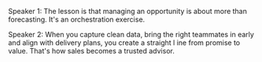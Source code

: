 Speaker 1: The lesson is that managing an opportunity is about more than forecasting. It's an orchestration exercise.

Speaker 2: When you capture clean data, bring the right teammates in early and align with delivery plans, you create a straight l
ine from promise to value. That's how sales becomes a trusted advisor.
